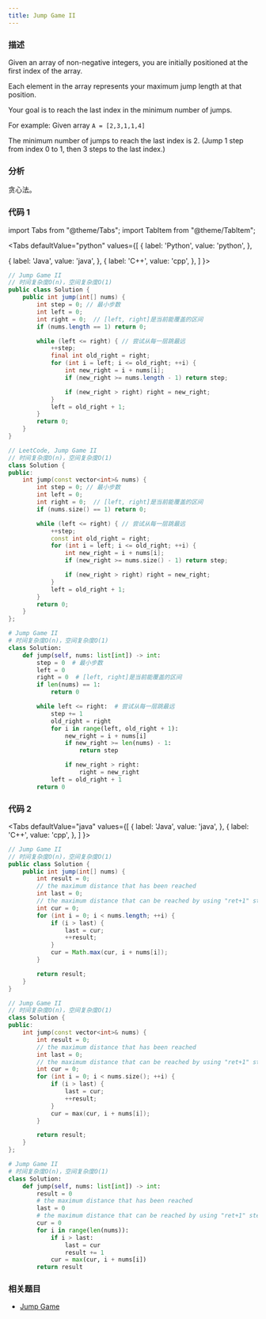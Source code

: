 ```yaml
---
title: Jump Game II
---
```


### 描述

Given an array of non-negative integers, you are initially positioned at the first index of the array.

Each element in the array represents your maximum jump length at that position.

Your goal is to reach the last index in the minimum number of jumps.

For example:
Given array `A = [2,3,1,1,4]`

The minimum number of jumps to reach the last index is 2. (Jump 1 step from index 0 to 1, then 3 steps to the last index.)

### 分析

贪心法。

### 代码 1

import Tabs from "@theme/Tabs";
import TabItem from "@theme/TabItem";

<Tabs
defaultValue="python"
values={[
{ label: 'Python', value: 'python', },

{ label: 'Java', value: 'java', },
{ label: 'C++', value: 'cpp', },
]
}>
<TabItem value="java">

```java
// Jump Game II
// 时间复杂度O(n)，空间复杂度O(1)
public class Solution {
    public int jump(int[] nums) {
        int step = 0; // 最小步数
        int left = 0;
        int right = 0;  // [left, right]是当前能覆盖的区间
        if (nums.length == 1) return 0;

        while (left <= right) { // 尝试从每一层跳最远
            ++step;
            final int old_right = right;
            for (int i = left; i <= old_right; ++i) {
                int new_right = i + nums[i];
                if (new_right >= nums.length - 1) return step;

                if (new_right > right) right = new_right;
            }
            left = old_right + 1;
        }
        return 0;
    }
}
```

</TabItem>
<TabItem value="cpp">

```cpp
// LeetCode, Jump Game II
// 时间复杂度O(n)，空间复杂度O(1)
class Solution {
public:
    int jump(const vector<int>& nums) {
        int step = 0; // 最小步数
        int left = 0;
        int right = 0;  // [left, right]是当前能覆盖的区间
        if (nums.size() == 1) return 0;

        while (left <= right) { // 尝试从每一层跳最远
            ++step;
            const int old_right = right;
            for (int i = left; i <= old_right; ++i) {
                int new_right = i + nums[i];
                if (new_right >= nums.size() - 1) return step;

                if (new_right > right) right = new_right;
            }
            left = old_right + 1;
        }
        return 0;
    }
};
```

</TabItem>

<TabItem value="python">

```python
# Jump Game II
# 时间复杂度O(n)，空间复杂度O(1)
class Solution:
    def jump(self, nums: list[int]) -> int:
        step = 0  # 最小步数
        left = 0
        right = 0  # [left, right]是当前能覆盖的区间
        if len(nums) == 1:
            return 0

        while left <= right:  # 尝试从每一层跳最远
            step += 1
            old_right = right
            for i in range(left, old_right + 1):
                new_right = i + nums[i]
                if new_right >= len(nums) - 1:
                    return step

                if new_right > right:
                    right = new_right
            left = old_right + 1
        return 0
```

</TabItem>
</Tabs>

### 代码 2

<Tabs
defaultValue="java"
values={[
{ label: 'Java', value: 'java', },
{ label: 'C++', value: 'cpp', },
]
}>
<TabItem value="java">

```java
// Jump Game II
// 时间复杂度O(n)，空间复杂度O(1)
public class Solution {
    public int jump(int[] nums) {
        int result = 0;
        // the maximum distance that has been reached
        int last = 0;
        // the maximum distance that can be reached by using "ret+1" steps
        int cur = 0;
        for (int i = 0; i < nums.length; ++i) {
            if (i > last) {
                last = cur;
                ++result;
            }
            cur = Math.max(cur, i + nums[i]);
        }

        return result;
    }
}
```

</TabItem>
<TabItem value="cpp">

```cpp
// Jump Game II
// 时间复杂度O(n)，空间复杂度O(1)
class Solution {
public:
    int jump(const vector<int>& nums) {
        int result = 0;
        // the maximum distance that has been reached
        int last = 0;
        // the maximum distance that can be reached by using "ret+1" steps
        int cur = 0;
        for (int i = 0; i < nums.size(); ++i) {
            if (i > last) {
                last = cur;
                ++result;
            }
            cur = max(cur, i + nums[i]);
        }

        return result;
    }
};
```

</TabItem>

<TabItem value="python">

```python
# Jump Game II
# 时间复杂度O(n)，空间复杂度O(1)
class Solution:
    def jump(self, nums: list[int]) -> int:
        result = 0
        # the maximum distance that has been reached
        last = 0
        # the maximum distance that can be reached by using "ret+1" steps
        cur = 0
        for i in range(len(nums)):
            if i > last:
                last = cur
                result += 1
            cur = max(cur, i + nums[i])
        return result
```

</TabItem>
</Tabs>

### 相关题目

- [Jump Game](jump-game.md)
